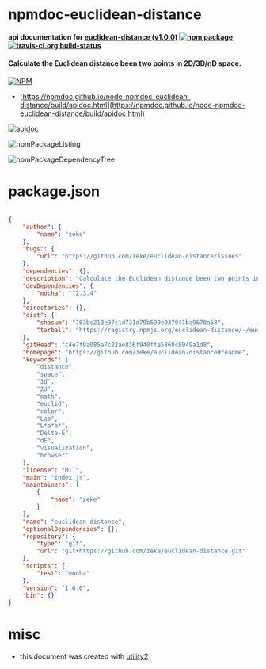 # npmdoc-euclidean-distance

#### api documentation for  [euclidean-distance (v1.0.0)](https://github.com/zeke/euclidean-distance#readme)  [![npm package](https://img.shields.io/npm/v/npmdoc-euclidean-distance.svg?style=flat-square)](https://www.npmjs.org/package/npmdoc-euclidean-distance) [![travis-ci.org build-status](https://api.travis-ci.org/npmdoc/node-npmdoc-euclidean-distance.svg)](https://travis-ci.org/npmdoc/node-npmdoc-euclidean-distance)

#### Calculate the Euclidean distance been two points in 2D/3D/nD space.

[![NPM](https://nodei.co/npm/euclidean-distance.png?downloads=true&downloadRank=true&stars=true)](https://www.npmjs.com/package/euclidean-distance)

- [https://npmdoc.github.io/node-npmdoc-euclidean-distance/build/apidoc.html](https://npmdoc.github.io/node-npmdoc-euclidean-distance/build/apidoc.html)

[![apidoc](https://npmdoc.github.io/node-npmdoc-euclidean-distance/build/screenCapture.buildCi.browser.%252Ftmp%252Fbuild%252Fapidoc.html.png)](https://npmdoc.github.io/node-npmdoc-euclidean-distance/build/apidoc.html)

![npmPackageListing](https://npmdoc.github.io/node-npmdoc-euclidean-distance/build/screenCapture.npmPackageListing.svg)

![npmPackageDependencyTree](https://npmdoc.github.io/node-npmdoc-euclidean-distance/build/screenCapture.npmPackageDependencyTree.svg)



# package.json

```json

{
    "author": {
        "name": "zeke"
    },
    "bugs": {
        "url": "https://github.com/zeke/euclidean-distance/issues"
    },
    "dependencies": {},
    "description": "Calculate the Euclidean distance been two points in 2D/3D/nD space.",
    "devDependencies": {
        "mocha": "^2.3.4"
    },
    "directories": {},
    "dist": {
        "shasum": "703bc213e97c1d731d79b599e937941ba9670a68",
        "tarball": "https://registry.npmjs.org/euclidean-distance/-/euclidean-distance-1.0.0.tgz"
    },
    "gitHead": "c4e7f9a085a7c22ae816f940ffe5868c8949a1d8",
    "homepage": "https://github.com/zeke/euclidean-distance#readme",
    "keywords": [
        "distance",
        "space",
        "3d",
        "2d",
        "math",
        "euclid",
        "color",
        "Lab",
        "L*a*b*",
        "Delta-E",
        "dE",
        "visualization",
        "browser"
    ],
    "license": "MIT",
    "main": "index.js",
    "maintainers": [
        {
            "name": "zeke"
        }
    ],
    "name": "euclidean-distance",
    "optionalDependencies": {},
    "repository": {
        "type": "git",
        "url": "git+https://github.com/zeke/euclidean-distance.git"
    },
    "scripts": {
        "test": "mocha"
    },
    "version": "1.0.0",
    "bin": {}
}
```



# misc
- this document was created with [utility2](https://github.com/kaizhu256/node-utility2)
